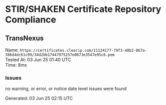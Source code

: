# STIR/SHAKEN Certificate Repository Compliance

## TransNexus

Name: `https://certificates.clearip.com/11124177-79f3-48b2-867a-386d4dc61c99/34d2bb17447975257e0673e3547e95c6.pem`\
Tested At: 03 Jun 25 01:40 UTC\
Time: 8ms

### Issues

no warning, or error, or notice date level issues were found

Generated: 03 Jun 25 02:15 UTC